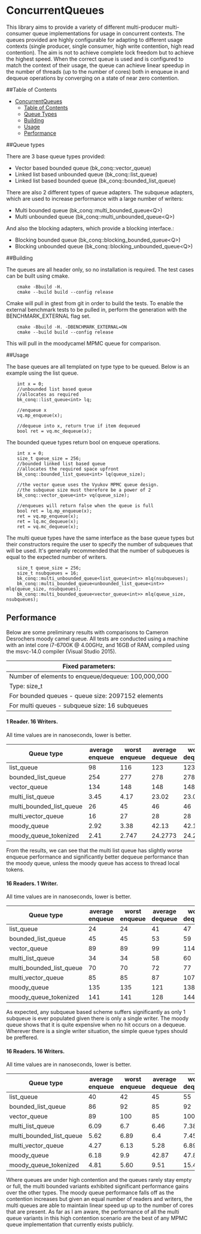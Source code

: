 # ConcurrentQueues

This library aims to provide a variety of different multi-producer multi-consumer queue implementations for usage in concurrent contexts. The queues provided are highly configurable for adapting to different usage contexts (single producer, single consumer, high write contention, high read contention). The aim is not to achieve complete lock freedom but to achieve the highest speed. When the correct queue is used and is configured to match the context of their usage, the queue can achieve linear speedup in the number of threads (up to the number of cores) both in enqueue in and dequeue operations by converging on a state of near zero contention.

##Table of Contents
- [ConcurrentQueues](#concurrentqueues)
    - [Table of Contents](#table-of-contents)
    - [Queue Types](#queue-types)
    - [Building](#building)
    - [Usage](#usage)
    - [Performance](#performance)
	
##Queue types

There are 3 base queue types provided:
- Vector based bounded queue (bk_conq::vector_queue<T>)
- Linked list based unbounded queue (bk_conq::list_queue<T>)
- Linked list based bounded queue (bk_conq::bounded_list_queue<T>)

There are also 2 different types of queue adapters.
The subqueue adapters, which are used to increase performance with a large number of writers:
- Multi bounded queue (bk_conq::multi_bounded_queue<Q<T>>)
- Multi unbounded queue (bk_conq::multi_unbounded_queue<Q<T>>)

And also the blocking adapters, which provide a blocking interface.:
- Blocking bounded queue (bk_conq::blocking_bounded_queue<Q<T>>)
- Blocking unbounded queue (bk_conq::blocking_unbounded_queue<Q<T>>)

##Building

The queues are all header only, so no installation is required. The test cases can be built using cmake. 
```
    cmake -Bbuild -H.
	cmake --build build --config release
```
Cmake will pull in gtest from git in order to build the tests. To enable the external benchmark tests to be pulled in, perform the generation with the BENCHMARK_EXTERNAL flag set.

```
    cmake -Bbuild -H. -DBENCHMARK_EXTERNAL=ON
	cmake --build build --config release
```
This will pull in the moodycamel MPMC queue for comparison.

##Usage

The base queues are all templated on type type to be queued. Below is an example using the list queue.
```
    int x = 0;
	//unbounded list based queue
	//allocates as required
	bk_conq::list_queue<int> lq;
	
	//enqueue x
	vq.mp_enqueue(x);
	
	//dequeue into x, return true if item dequeued
	bool ret = vq.mc_dequeue(x);
```

The bounded queue types return bool on enqueue operations.
```
	int x = 0;
	size_t queue_size = 256;
	//bounded linked list based queue
	//allocates the required space upfront
	bk_conq::bounded_list_queue<int> lq(queue_size);
	
	//the vector queue uses the Vyukov MPMC queue design.
	//the subqueue size must therefore be a power of 2
	bk_conq::vector_queue<int> vq(queue_size);
	
	//enqueues will return false when the queue is full
	bool ret = lq.mp_enqueue(x);
	ret = vq.mp_enqueue(x);
	ret = lq.mc_dequeue(x);
	ret = vq.mc_dequeue(x);
```
The multi queue types have the same interface as the base queue types but their constructors require the user to specify the number of subqueues that will be used. It's generally recommended that the number of subqueues is equal to the expected number of writers.
```
	size_t queue_size = 256;
	size_t nsubqueues = 16;
	bk_conq::multi_unbounded_queue<list_queue<int>> mlq(nsubqueues);
	bk_conq::multi_bounded_queue<unbounded_list_queue<int>> mlq(queue_size, nsubqueues);
	bk_conq::multi_bounded_queue<vector_queue<int>> mlq(queue_size, nsubqueues);
```

## Performance

Below are some preliminary results with comparisons to Cameron Desrochers moody camel queue. All tests are conducted using a machine with an intel core i7-6700K @ 4.00GHz, and 16GB of RAM, compiled using the msvc-14.0 compiler (Visual Studio 2015).

| Fixed parameters: |
| --- |
| Number of elements to enqueue/dequeue: 100,000,000 |
| Type: size_t |
| For bounded queues - queue size: 2097152 elements |
| For multi queues - subqueue size: 16 subqueues |

#### 1 Reader. 16 Writers.
All time values are in nanoseconds, lower is better.

| Queue type | average enqueue | worst enqueue | average dequeue | worst dequeue |
| --- | --- | --- | --- | --- |
| list_queue | 98 | 116 | 123 | 123 |
| bounded_list_queue | 254 | 277 | 278 | 278 |
| vector_queue | 134 | 148 | 148 | 148 |
| multi_list_queue | 3.45 | 4.17 | 23.02 | 23.02 |
| multi_bounded_list_queue | 26 | 45 | 46 | 46 |
| multi_vector_queue | 16 | 27 | 28 | 28 |
| moody_queue | 2.92 | 3.38 | 42.13 | 42.13 |
| moody_queue_tokenized | 2.41 | 2.747 | 24.2773 | 24.2773 |

From the results, we can see that the multi list queue has slightly worse enqueue performance and significantly better dequeue performance than the moody queue, unless the moody queue has access to thread local tokens.

#### 16 Readers. 1 Writer.
All time values are in nanoseconds, lower is better.

| Queue type | average enqueue | worst enqueue | average dequeue | worst dequeue |
| --- | --- | --- | --- | --- |
| list_queue | 24 | 24 | 41 | 47 |
| bounded_list_queue | 45 | 45 | 53 | 59 |
| vector_queue | 89 | 89 | 99 | 114 |
| multi_list_queue | 34 | 34 | 58 | 60 |
| multi_bounded_list_queue | 70 | 70 | 72 | 77 |
| multi_vector_queue |  85 | 85 | 87 | 107 |
| moody_queue | 135 | 135 | 121 | 138.3 |
| moody_queue_tokenized | 141 | 141 | 128 | 144 |

As expected, any subqueue based scheme suffers significantly as only 1 subqueue is ever populated given there is only a single writer. The moody queue shows that it is quite expensive when no hit occurs on a dequeue. Wherever there is a single writer situation, the simple queue types should be preffered.

#### 16 Readers. 16 Writers.
All time values are in nanoseconds, lower is better.

| Queue type | average enqueue | worst enqueue | average dequeue | worst dequeue |
| --- | --- | --- | --- | --- |
| list_queue | 40 | 42 | 45 | 55 |
| bounded_list_queue | 86 | 92 | 85 | 92 |
| vector_queue | 89 | 100 | 85 | 100 |
| multi_list_queue | 6.09 | 6.7 | 6.46 | 7.38 |
| multi_bounded_list_queue | 5.62 | 6.89 | 6.4 | 7.45 |
| multi_vector_queue |  4.27 | 6.13 | 5.28 | 6.89 |
| moody_queue | 6.18 | 9.9 | 42.87 | 47.82 |
| moody_queue_tokenized | 4.81 | 5.60 | 9.51 | 15.42 |

Where queues are under high contention and the queues rarely stay empty or full, the multi bounded variants exhibited significant performance gains over the other types. The moody queue performance falls off as the contention increases but given an equal number of readers and writers, the multi queues are able to maintain linear speed up up to the number of cores that are present. As far as I am aware, the performance of all the multi queue variants in this high contention scenario are the best of any MPMC queue implementation that currently exists publicly.

